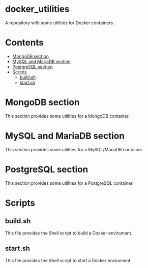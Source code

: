 # docker_utilities
A repository with some utilities for Docker containers.

# Contents
* [MongoDB section](#mongodb-section)
* [MySQL and MariaDB section](#mysql-and-mariadb-section)
* [PostgreSQL section](#postgresql-section)
* [Scripts](#scripts)
	- [build.sh](#buildsh)
	- [start.sh](#startsh)

# MongoDB section
This section provides some utilities for a MongoDB container.

# MySQL and MariaDB section
This section provides some utilities for a MySQL/MariaDB container.

# PostgreSQL section
This section provides some utilities for a PostgreSQL container.

# Scripts
## build.sh
This file provides the Shell script to build a Docker enviroment.

## start.sh
This file provides the Shell script to start a Docker enviroment.
